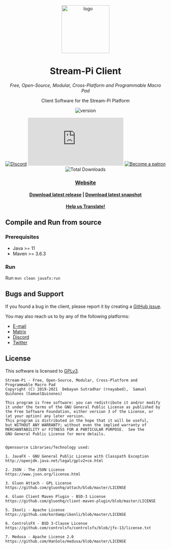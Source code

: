 <div align="center">
<img src="https://raw.githubusercontent.com/stream-pi/client/master/logo.png" height="150" alt="logo">

# Stream-Pi Client

*Free, Open-Source, Modular, Cross-Platform and Programmable Macro Pad*

Client Software for the Stream-Pi Platform

![version](https://img.shields.io/badge/Version-1.0.0%20EA+3-green)

[![Discord](https://discordapp.com/api/guilds/582313435149238295/widget.png?style=shield)](https://discord.gg/BExqGmk)
[![Matrix](https://img.shields.io/matrix/stream-pi-general:matrix.org?label=Matrix)](https://matrix.to/#/!hTwUYZonUXThjkMhCD:matrix.org?via=matrix.org)
[![Become a patron](https://img.shields.io/badge/dynamic/json?color=%23e85b46&label=Donate&query=data.attributes.patron_count&suffix=%20patrons&url=https%3A%2F%2Fwww.patreon.com%2Fapi%2Fcampaigns%2F5789155)](https://www.patreon.com/streampi)
![Total Downloads](https://img.shields.io/github/downloads/stream-pi/client/total?label=Total%20Downloads)

### [Website](https://stream-pi.com)
#### [Download latest release](https://github.com/stream-pi/client/releases/tag/1.0.0-EA%2B3) | [Download latest snapshot](https://github.com/stream-pi/server/releases/tag/1.0.0-EA%2B4-SNAPSHOT)
#### [Help us Translate!](https://github.com/stream-pi/client/blob/master/i18n.md)
</div>

## Compile and Run from source
### Prerequisites

- Java >= 11
- Maven >= 3.6.3

### Run

Run `mvn clean javafx:run`

## Bugs and Support

If you found a bug in the client, please report it by creating a [GitHub issue](https://github.com/stream-pi/client/issues).

You may also reach us to by any of the following platforms:
* [E-mail](mailto:contact@stream-pi.com)
* [Matrix](https://matrix.to/#/!hTwUYZonUXThjkMhCD:matrix.org?via=matrix.org)
* [Discord](https://discord.gg/BExqGmk)
* [Twitter](https://twitter.com/stream_pi)


## License

This software is licensed to [GPLv3](https://github.com/stream-pi/client/blob/master/LICENSE).
```
Stream-Pi - Free, Open-Source, Modular, Cross-Platform and Programmable Macro Pad
Copyright (C) 2019-2021  Debayan Sutradhar (rnayabed),  Samuel Quiñones (SamuelQuinones)

This program is free software: you can redistribute it and/or modify
it under the terms of the GNU General Public License as published by
the Free Software Foundation, either version 3 of the License, or
(at your option) any later version.
This program is distributed in the hope that it will be useful,
but WITHOUT ANY WARRANTY; without even the implied warranty of
MERCHANTABILITY or FITNESS FOR A PARTICULAR PURPOSE.  See the
GNU General Public License for more details.


Opensource Libraries/Technology used:

1. JavaFX - GNU General Public License with Classpath Exception
http://openjdk.java.net/legal/gplv2+ce.html

2. JSON - The JSON License
https://www.json.org/license.html

3. Gluon Attach - GPL License
https://github.com/gluonhq/attach/blob/master/LICENSE

4. Gluon Client Maven Plugin - BSD-3 License
https://github.com/gluonhq/client-maven-plugin/blob/master/LICENSE

5. Ikonli - Apache License
https://github.com/kordamp/ikonli/blob/master/LICENSE

6. ControlsFX - BSD 3-Clause License
https://github.com/controlsfx/controlsfx/blob/jfx-13/license.txt

7. Medusa - Apache License 2.0
https://github.com/HanSolo/medusa/blob/master/LICENSE
```